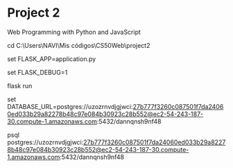 # Project 2

Web Programming with Python and JavaScript



cd C:\Users\NAVI\Mis códigos\CS50Web\project2

set FLASK_APP=application.py

set FLASK_DEBUG=1

flask run

set DATABASE_URL=postgres://uzozrnvdjgjwci:27b777f3260c087501f7da24060ed033b29a82278b48c97e084b30923c28b552@ec2-54-243-187-30.compute-1.amazonaws.com:5432/dannqnsh9nf48


psql postgres://uzozrnvdjgjwci:27b777f3260c087501f7da24060ed033b29a82278b48c97e084b30923c28b552@ec2-54-243-187-30.compute-1.amazonaws.com:5432/dannqnsh9nf48
